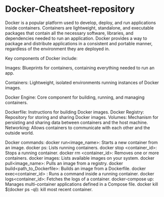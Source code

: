 # Docker-Cheatsheet-repository
Docker is a popular platform used to develop, deploy, and run applications inside containers. Containers are lightweight, standalone, and executable packages that contain all the necessary software, libraries, and dependencies needed to run an application. Docker provides a way to package and distribute applications in a consistent and portable manner, regardless of the environment they are deployed in.

Key components of Docker include:

Images: Blueprints for containers, containing everything needed to run an app.

Containers: Lightweight, isolated environments running instances of Docker images.

Docker Engine: Core component for building, running, and managing containers.

Dockerfile: Instructions for building Docker images.
Docker Registry: Repository for storing and sharing Docker images.
Volumes: Mechanism for persisting and sharing data between containers and the host machine.
Networking: Allows containers to communicate with each other and the outside world.

Docker commands:
docker run<image_name>: Starts a new container from an image.
docker ps: Lists running containers.
docker stop <container_id>: Stops a running container.
docker rm <container_id>: Removes one or more containers.
docker images: Lists available images on your system.
docker pull<image_name>: Pulls an image from a registry.
docker build<path_to_Dockerfile>: Builds an image from a Dockerfile.
docker exec<container_id> <command>: Runs a command inside a running container.
docker logs<container_id>: Fetches the logs of a container.
docker-compose up: Manages multi-container applications defined in a Compose file.
docker kill $(docker ps -ql): kill most recent container.

